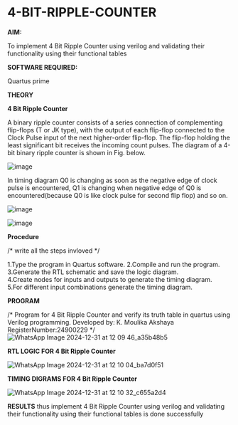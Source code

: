 # 4-BIT-RIPPLE-COUNTER

**AIM:**

To implement  4 Bit Ripple Counter using verilog and validating their functionality using their functional tables

**SOFTWARE REQUIRED:**

Quartus prime

**THEORY**

**4 Bit Ripple Counter**

A binary ripple counter consists of a series connection of complementing flip-flops (T or JK type), with the output of each flip-flop connected to the Clock Pulse input of the next higher-order flip-flop. The flip-flop holding the least significant bit receives the incoming count pulses. The diagram of a 4-bit binary ripple counter is shown in Fig. below.

![image](https://github.com/naavaneetha/4-BIT-RIPPLE-COUNTER/assets/154305477/cb4b74d4-31ab-4359-95d0-d22e67daba13)

In timing diagram Q0 is changing as soon as the negative edge of clock pulse is encountered, Q1 is changing when negative edge of Q0 is encountered(because Q0 is like clock pulse for second flip flop) and so on.

![image](https://github.com/naavaneetha/4-BIT-RIPPLE-COUNTER/assets/154305477/a573a7d6-014e-4e54-93e6-e2ac9530960b)

![image](https://github.com/naavaneetha/4-BIT-RIPPLE-COUNTER/assets/154305477/85e1958a-2fc1-49bb-9a9f-d58ccbf3663c)

**Procedure**

/* write all the steps invloved */

1.Type the program in Quartus software.
2.Compile and run the program.      
3.Generate the RTL schematic and save the logic diagram.   
4.Create nodes for inputs and outputs to generate the timing diagram.   
5.For different input combinations generate the timing diagram.

**PROGRAM**

/* Program for 4 Bit Ripple Counter and verify its truth table in quartus using Verilog programming.
 Developed by: K. Moulika Akshaya RegisterNumber:24900229
*/
![WhatsApp Image 2024-12-31 at 12 09 46_a35b48b5](https://github.com/user-attachments/assets/72ba7dfa-a0b2-4c5a-83be-2932b91dd16d)



**RTL LOGIC FOR 4 Bit Ripple Counter**

![WhatsApp Image 2024-12-31 at 12 10 04_ba7d0f51](https://github.com/user-attachments/assets/a40dd177-dd54-4aa0-9d0d-c90b5382b8d2)

**TIMING DIGRAMS FOR 4 Bit Ripple Counter**

![WhatsApp Image 2024-12-31 at 12 10 32_c655a2d4](https://github.com/user-attachments/assets/a42eea30-ec20-47be-9c54-56ea31f34d6b)




**RESULTS**
thus implement 4 Bit Ripple Counter using verilog and validating their functionality using their functional tables is done successfully
